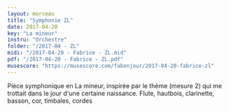 ```yaml
---
layout: morceau
title: "Symphonie ZL"
date: 2017-04-20
key: "La mineur"
instru: "Orchestre"
folder: "/2017-04 - ZL"
midi: "/2017-04-20 - Fabrice - ZL.mid"
pdf: "/2017-04-20 - Fabrice - ZL.pdf"
musescore: "https://musescore.com/fabonjour/2017-04-20-fabrice-zl"
---
```


Pièce symphonique en La mineur, inspirée par le thème (mesure 2) qui me trottait dans le jour d'une certaine naissance.
Flute, hautbois, clarinette, basson, cor, timbales, cordes
